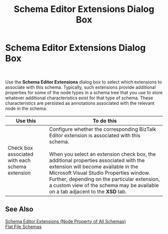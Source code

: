 ﻿---
title: Schema Editor Extensions Dialog Box
TOCTitle: Schema Editor Extensions Dialog Box
ms:assetid: 18f15b2c-e613-482b-ba32-493a40e97cf0
ms:mtpsurl: https://msdn.microsoft.com/en-us/library/Aa558809(v=BTS.80)
ms:contentKeyID: 51526490
ms.date: 08/30/2017
mtps_version: v=BTS.80
f1_keywords:
- bts10.editor.schema.extensions
---

# Schema Editor Extensions Dialog Box

 

Use the **Schema Editor Extensions** dialog box to select which extensions to associate with this schema. Typically, such extensions provide additional properties for some of the node types in a schema tree that you use to store whatever additional characteristics exist for that type of schema. These characteristics are persisted as annotations associated with the relevant node in the schema.

<table>
<thead>
<tr class="header">
<th>Use this</th>
<th>To do this</th>
</tr>
</thead>
<tbody>
<tr class="odd">
<td>Check box associated with each schema extension</td>
<td>Configure whether the corresponding BizTalk Editor extension is associated with this schema.<br />
<br />
When you select an extension check box, the additional properties associated with the extension will become available in the Microsoft Visual Studio Properties window. Further, depending on the particular extension, a custom view of the schema may be available on a tab adjacent to the <strong>XSD</strong> tab.</td>
</tr>
</tbody>
</table>


## See Also

[Schema Editor Extensions (Node Property of All Schemas)](schema-editor-extensions-node-property-of-all-schemas.md)  
[Flat File Schemas](https://msdn.microsoft.com/library/aa561057\(v=bts.80\))

